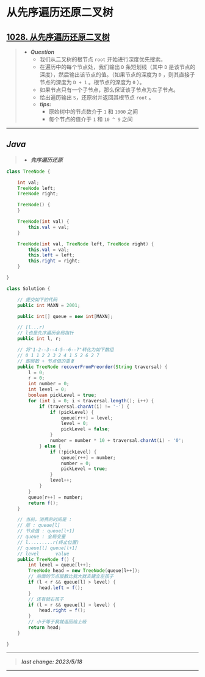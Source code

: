 # 从先序遍历还原二叉树

## [1028. 从先序遍历还原二叉树](https://leetcode.cn/problems/recover-a-tree-from-preorder-traversal/)

> - ***Question***
>   - 我们从二叉树的根节点 `root` 开始进行深度优先搜索。
>   - 在遍历中的每个节点处，我们输出 `D` 条短划线（其中 `D` 是该节点的深度），然后输出该节点的值。（如果节点的深度为 `D` ，则其直接子节点的深度为 `D + 1` 。根节点的深度为 `0` ）。
>   - 如果节点只有一个子节点，那么保证该子节点为左子节点。
>   - 给出遍历输出 `S`，还原树并返回其根节点 `root` 。
>   - ***tips:***
>     - 原始树中的节点数介于 `1` 和 `1000` 之间
>     - 每个节点的值介于 `1` 和 `10 ^ 9` 之间

---

## *Java*

> - ***先序遍历还原***

```java
class TreeNode {

    int val;
    TreeNode left;
    TreeNode right;

    TreeNode() {
    }

    TreeNode(int val) {
        this.val = val;
    }

    TreeNode(int val, TreeNode left, TreeNode right) {
        this.val = val;
        this.left = left;
        this.right = right;
    }

}

class Solution {

    // 提交如下的代码
    public int MAXN = 2001;

    public int[] queue = new int[MAXN];

    // [l...r)
    // l也是先序遍历全局指针
    public int l, r;

    // 将"1-2--3--4-5--6--7"转化为如下数组
    // 0 1 1 2 2 3 2 4 1 5 2 6 2 7
    // 即层数 + 节点值的重复
    public TreeNode recoverFromPreorder(String traversal) {
        l = 0;
        r = 0;
        int number = 0;
        int level = 0;
        boolean pickLevel = true;
        for (int i = 0; i < traversal.length(); i++) {
            if (traversal.charAt(i) != '-') {
                if (pickLevel) {
                    queue[r++] = level;
                    level = 0;
                    pickLevel = false;
                }
                number = number * 10 + traversal.charAt(i) - '0';
            } else {
                if (!pickLevel) {
                    queue[r++] = number;
                    number = 0;
                    pickLevel = true;
                }
                level++;
            }
        }
        queue[r++] = number;
        return f();
    }

    // 当前，消费的时间是 :
    // 层 : queue[l]
    // 节点值 : queue[l+1]
    // queue : 全局变量
    // l.........r(终止位置)
    // queue[l] queue[l+1]
    // level      value
    public TreeNode f() {
        int level = queue[l++];
        TreeNode head = new TreeNode(queue[l++]);
        // 后面的节点层数比我大就去建立左孩子
        if (l < r && queue[l] > level) {
            head.left = f();
        }
        // 还有就右孩子
        if (l < r && queue[l] > level) {
            head.right = f();
        }
        // 小于等于我就返回给上级
        return head;
    }

}
```

---

> ***last change: 2023/5/18***

---
